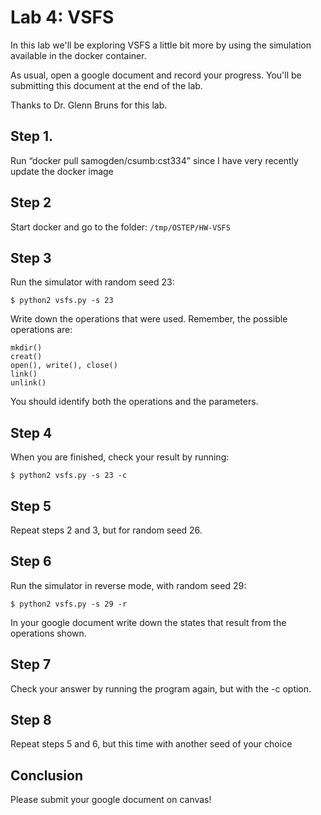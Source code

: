 # Lab 4: VSFS

In this lab we'll be exploring VSFS a little bit more by using the simulation available in the docker container.

As usual, open a google document and record your progress.
You'll be submitting this document at the end of the lab.

Thanks to Dr. Glenn Bruns for this lab.

## Step 1.
Run “docker pull samogden/csumb:cst334” since I have very recently update the docker image

## Step 2
Start docker and go to the folder:
`/tmp/OSTEP/HW-VSFS`

## Step 3
Run the simulator with random seed 23:
```shell
$ python2 vsfs.py -s 23
```
Write down the operations that were used.  Remember, the possible operations are:
```shell
mkdir()
creat()
open(), write(), close()
link()
unlink()
```
You should identify both the operations and the parameters.

## Step 4
When you are finished, check your result by running:
```shell
$ python2 vsfs.py -s 23 -c
```

## Step 5
Repeat steps 2 and 3, but for random seed 26.

## Step 6
Run the simulator in reverse mode, with random seed 29:
```shell
$ python2 vsfs.py -s 29 -r
```

In your google document write down the states that result from the operations shown.

## Step 7
Check your answer by running the program again, but with the -c option.

## Step 8
Repeat steps 5 and 6, but this time with another seed of your choice

## Conclusion

Please submit your google document on canvas!
